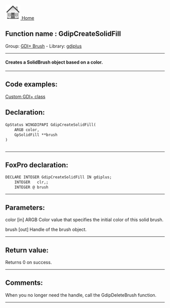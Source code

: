 [<img src="../../images/home.png"> Home ](https://github.com/VFPX/Win32API)  

## Function name : GdipCreateSolidFill
Group: [GDI+ Brush](../../functions_group.md#GDIplus_Brush)  -  Library: [gdiplus](../../../libraries.md#gdiplus)  
***  


#### Creates a SolidBrush object based on a color.
***  


## Code examples:
[Custom GDI+ class](../../samples/sample_450.md)  

## Declaration:
```foxpro  
GpStatus WINGDIPAPI GdipCreateSolidFill(
	ARGB color,
	GpSolidFill **brush
)
  
```  
***  


## FoxPro declaration:
```foxpro  
DECLARE INTEGER GdipCreateSolidFill IN gdiplus;
	INTEGER   clr,;
	INTEGER @ brush  
```  
***  


## Parameters:
color
[in] ARGB Color value that specifies the initial color of this solid brush. 

brush
[out] Handle of the brush object.  
***  


## Return value:
Returns 0 on success.  
***  


## Comments:
When you no longer need the handle, call the GdipDeleteBrush function.   
  
***  

